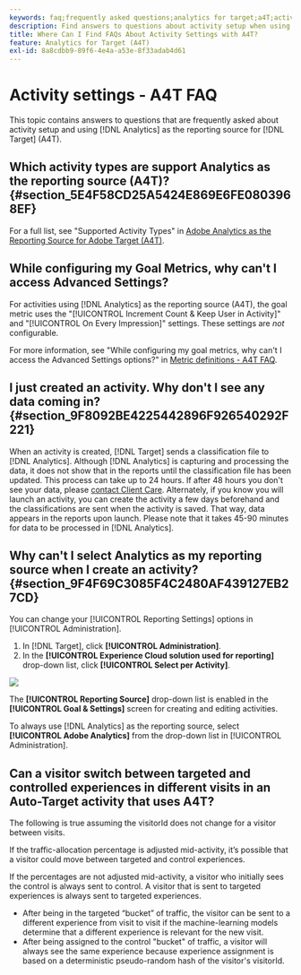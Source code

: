 ```yaml
---
keywords: faq;frequently asked questions;analytics for target;a4T;activity setup
description: Find answers to questions about activity setup when using Analytics for Target (A4T). A4T lets you use Analytics reporting for Target activities.
title: Where Can I Find FAQs About Activity Settings with A4T?
feature: Analytics for Target (A4T)
exl-id: 8a8cdbb9-89f6-4e4a-a53e-8f33adab4d61
---
```

# Activity settings - A4T FAQ

This topic contains answers to questions that are frequently asked about activity setup and using [!DNL Analytics] as the reporting source for [!DNL Target] (A4T).

## Which activity types are support Analytics as the reporting source (A4T)? {#section_5E4F58CD25A5424E869E6FE0803968EF}

For a full list, see "Supported Activity Types" in [Adobe Analytics as the Reporting Source for Adobe Target (A4T)](/help/c-integrating-target-with-mac/a4t/a4t.md#concept_7540C8C04259434AB6EE33B09F47A1DE).

## While configuring my Goal Metrics, why can't I access Advanced Settings?

For activities using [!DNL Analytics] as the reporting source (A4T), the goal metric uses the "[!UICONTROL Increment Count & Keep User in Activity]" and "[!UICONTROL On Every Impression]" settings. These settings are *not* configurable. 

For more information, see "While configuring my goal metrics, why can't I access the Advanced Settings options?" in [Metric definitions - A4T FAQ](/help/c-integrating-target-with-mac/a4t/r-a4t-faq/a4t-faq-metric-definition.md).

## I just created an activity. Why don't I see any data coming in? {#section_9F8092BE4225442896F926540292F221}

When an activity is created, [!DNL Target] sends a classification file to [!DNL Analytics]. Although [!DNL Analytics] is capturing and processing the data, it does not show that in the reports until the classification file has been updated. This process can take up to 24 hours. If after 48 hours you don't see your data, please [contact Client Care](/help/cmp-resources-and-contact-information.md#reference_ACA3391A00EF467B87930A450050077C). Alternately, if you know you will launch an activity, you can create the activity a few days beforehand and the classifications are sent when the activity is saved. That way, data appears in the reports upon launch. Please note that it takes 45-90 minutes for data to be processed in [!DNL Analytics].

## Why can't I select Analytics as my reporting source when I create an activity? {#section_9F4F69C3085F4C2480AF439127EB27CD}

You can change your [!UICONTROL Reporting Settings] options in [!UICONTROL Administration].

1. In [!DNL Target], click **[!UICONTROL Administration]**. 
1. In the **[!UICONTROL Experience Cloud solution used for reporting]** drop-down list, click **[!UICONTROL Select per Activity]**.

![](assets/select-per-activity.png)

The **[!UICONTROL Reporting Source]** drop-down list is enabled in the **[!UICONTROL Goal & Settings]** screen for creating and editing activities.

To always use [!DNL Analytics] as the reporting source, select **[!UICONTROL Adobe Analytics]** from the drop-down list in [!UICONTROL Administration]. 

## Can a visitor switch between targeted and controlled experiences in different visits in an Auto-Target activity that uses A4T?

The following is true assuming the visitorId does not change for a visitor between visits.

If the traffic-allocation percentage is adjusted mid-activity, it’s possible that a visitor could move between targeted and control experiences. 

If the percentages are not adjusted mid-activity, a visitor who initially sees the control is always sent to control. A visitor that is sent to targeted experiences is always sent to targeted experiences. 

* After being in the targeted “bucket” of traffic, the visitor can be sent to a different experience from visit to visit if the machine-learning models determine that a different experience is relevant for the new visit.
* After being assigned to the control "bucket" of traffic, a visitor will always see the same experience because experience assignment is based on a deterministic pseudo-random hash of the visitor's visitorId.
